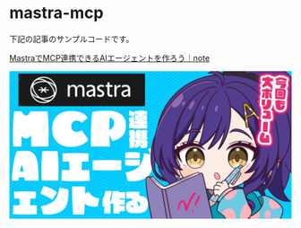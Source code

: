 # mastra-mcp

下記の記事のサンプルコードです。


[MastraでMCP連携できるAIエージェントを作ろう｜note](https://note.com/nike_cha_n/n/nbc7696f06eb8)

[![image](./image.png)](https://note.com/nike_cha_n/n/nbc7696f06eb8)
